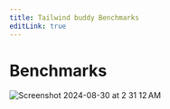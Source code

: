 ```yaml
---
title: Tailwind buddy Benchmarks
editLink: true
---
```


# Benchmarks

![Screenshot 2024-08-30 at 2 31 12 AM](https://github.com/user-attachments/assets/af963ec2-1e8e-49e2-898f-452b2454a303)
